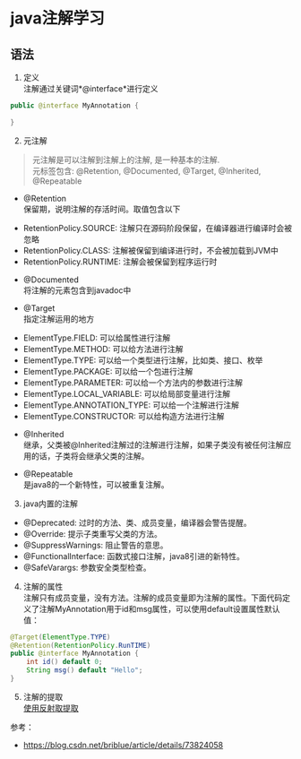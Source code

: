 # java注解学习

## 语法
1.  定义  
注解通过关键词*@interface*进行定义  
```java
public @interface MyAnnotation {
    
}
```

2. 元注解  
>元注解是可以注解到注解上的注解, 是一种基本的注解.  
元标签包含: @Retention, @Documented, @Target, @Inherited, @Repeatable  

* @Retention  
保留期，说明注解的存活时间。取值包含以下  
- RetentionPolicy.SOURCE: 注解只在源码阶段保留，在编译器进行编译时会被忽略  
- RetentionPolicy.CLASS: 注解被保留到编译进行时，不会被加载到JVM中  
- RetentionPolicy.RUNTIME: 注解会被保留到程序运行时  

* @Documented  
将注解的元素包含到javadoc中  

* @Target  
指定注解运用的地方  
- ElementType.FIELD: 可以给属性进行注解  
- ElementType.METHOD: 可以给方法进行注解  
- ElementType.TYPE: 可以给一个类型进行注解，比如类、接口、枚举  
- ElementType.PACKAGE: 可以给一个包进行注解  
- ElementType.PARAMETER: 可以给一个方法内的参数进行注解  
- ElementType.LOCAL_VARIABLE: 可以给局部变量进行注解  
- ElementType.ANNOTATION_TYPE: 可以给一个注解进行注解  
- ElementType.CONSTRUCTOR: 可以给构造方法进行注解 

* @Inherited  
继承，父类被@Inherited注解过的注解进行注解，如果子类没有被任何注解应用的话，子类将会继承父类的注解。  

* @Repeatable  
是java8的一个新特性，可以被重复注解。  

3. java内置的注解  
* @Deprecated: 过时的方法、类、成员变量，编译器会警告提醒。  
* @Override: 提示子类重写父类的方法。
* @SuppressWarnings: 阻止警告的意思。  
* @FunctionalInterface: 函数式接口注解，java8引进的新特性。  
* @SafeVarargs: 参数安全类型检查。      
    
4. 注解的属性  
注解只有成员变量，没有方法。注解的成员变量即为注解的属性。下面代码定义了注解MyAnnotation用于id和msg属性，可以使用default设置属性默认值：  
```java
@Target(ElementType.TYPE)
@Retention(RetentionPolicy.RunTIME)
public @interface MyAnnotation {
    int id() default 0;
    String msg() default "Hello";
}
```  
5. 注解的提取  
[使用反射取提取](https://github.com/npvip/StudyNote/blob/master/src/main/java/cn/np/annotation/TestAnnotation.java)
 




参考：  
* https://blog.csdn.net/briblue/article/details/73824058